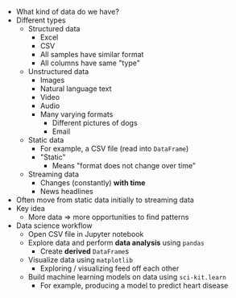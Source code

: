- What kind of data do we have?
- Different types
	- Structured data
		- Excel
		- CSV
		- All samples have similar format
		- All columns have same "type"
	- Unstructured data
		- Images
		- Natural language text
		- Video
		- Audio
		- Many varying formats
			- Different pictures of dogs
			- Email
	- Static data
		- For example, a CSV file (read into `DataFrame`)
		- "Static" 
			- Means "format does not change over time"
	- Streaming data
		- Changes (constantly) **with time**
		- News headlines
- Often move from static data initially to streaming data
- Key idea
	- More data => more opportunities to find patterns
- Data science workflow
	- Open CSV file in Jupyter notebook
	- Explore data and perform **data analysis** using `pandas`
		- Create **derived** `DataFrame`s
	- Visualize data using `matplotlib`
		- Exploring / visualizing feed off each other
	- Build machine learning models on data using `sci-kit.learn`
		- For example, producing a model to predict heart disease